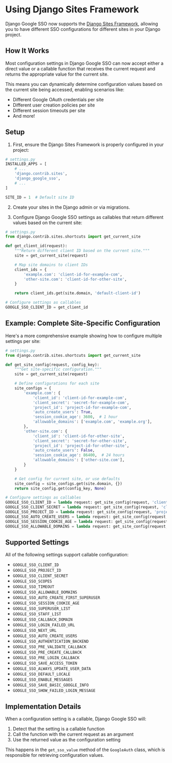 # Using Django Sites Framework

Django Google SSO now supports the [Django Sites Framework](https://docs.djangoproject.com/en/stable/ref/contrib/sites/), allowing you to have different SSO configurations for different sites in your Django project.

## How It Works

Most configuration settings in Django Google SSO can now accept either a direct value or a callable function that receives the current request and returns the appropriate value for the current site.

This means you can dynamically determine configuration values based on the current site being accessed, enabling scenarios like:

- Different Google OAuth credentials per site
- Different user creation policies per site
- Different session timeouts per site
- And more!

## Setup

1. First, ensure the Django Sites Framework is properly configured in your project:

```python
# settings.py
INSTALLED_APPS = [
    # ...
    'django.contrib.sites',
    'django_google_sso',
    # ...
]

SITE_ID = 1  # Default site ID
```

2. Create your sites in the Django admin or via migrations.

3. Configure Django Google SSO settings as callables that return different values based on the current site:

```python
# settings.py
from django.contrib.sites.shortcuts import get_current_site

def get_client_id(request):
    """Return different client ID based on the current site."""
    site = get_current_site(request)

    # Map site domains to client IDs
    client_ids = {
        'example.com': 'client-id-for-example-com',
        'other-site.com': 'client-id-for-other-site',
    }

    return client_ids.get(site.domain, 'default-client-id')

# Configure settings as callables
GOOGLE_SSO_CLIENT_ID = get_client_id
```

## Example: Complete Site-Specific Configuration

Here's a more comprehensive example showing how to configure multiple settings per site:

```python
# settings.py
from django.contrib.sites.shortcuts import get_current_site

def get_site_config(request, config_key):
    """Get site-specific configuration."""
    site = get_current_site(request)

    # Define configurations for each site
    site_configs = {
        'example.com': {
            'client_id': 'client-id-for-example-com',
            'client_secret': 'secret-for-example-com',
            'project_id': 'project-id-for-example-com',
            'auto_create_users': True,
            'session_cookie_age': 3600,  # 1 hour
            'allowable_domains': ['example.com', 'example.org'],
        },
        'other-site.com': {
            'client_id': 'client-id-for-other-site',
            'client_secret': 'secret-for-other-site',
            'project_id': 'project-id-for-other-site',
            'auto_create_users': False,
            'session_cookie_age': 86400,  # 24 hours
            'allowable_domains': ['other-site.com'],
        }
    }

    # Get config for current site, or use defaults
    site_config = site_configs.get(site.domain, {})
    return site_config.get(config_key, None)

# Configure settings as callables
GOOGLE_SSO_CLIENT_ID = lambda request: get_site_config(request, 'client_id')
GOOGLE_SSO_CLIENT_SECRET = lambda request: get_site_config(request, 'client_secret')
GOOGLE_SSO_PROJECT_ID = lambda request: get_site_config(request, 'project_id')
GOOGLE_SSO_AUTO_CREATE_USERS = lambda request: get_site_config(request, 'auto_create_users')
GOOGLE_SSO_SESSION_COOKIE_AGE = lambda request: get_site_config(request, 'session_cookie_age')
GOOGLE_SSO_ALLOWABLE_DOMAINS = lambda request: get_site_config(request, 'allowable_domains')
```

## Supported Settings

All of the following settings support callable configuration:

- `GOOGLE_SSO_CLIENT_ID`
- `GOOGLE_SSO_PROJECT_ID`
- `GOOGLE_SSO_CLIENT_SECRET`
- `GOOGLE_SSO_SCOPES`
- `GOOGLE_SSO_TIMEOUT`
- `GOOGLE_SSO_ALLOWABLE_DOMAINS`
- `GOOGLE_SSO_AUTO_CREATE_FIRST_SUPERUSER`
- `GOOGLE_SSO_SESSION_COOKIE_AGE`
- `GOOGLE_SSO_SUPERUSER_LIST`
- `GOOGLE_SSO_STAFF_LIST`
- `GOOGLE_SSO_CALLBACK_DOMAIN`
- `GOOGLE_SSO_LOGIN_FAILED_URL`
- `GOOGLE_SSO_NEXT_URL`
- `GOOGLE_SSO_AUTO_CREATE_USERS`
- `GOOGLE_SSO_AUTHENTICATION_BACKEND`
- `GOOGLE_SSO_PRE_VALIDATE_CALLBACK`
- `GOOGLE_SSO_PRE_CREATE_CALLBACK`
- `GOOGLE_SSO_PRE_LOGIN_CALLBACK`
- `GOOGLE_SSO_SAVE_ACCESS_TOKEN`
- `GOOGLE_SSO_ALWAYS_UPDATE_USER_DATA`
- `GOOGLE_SSO_DEFAULT_LOCALE`
- `GOOGLE_SSO_ENABLE_MESSAGES`
- `GOOGLE_SSO_SAVE_BASIC_GOOGLE_INFO`
- `GOOGLE_SSO_SHOW_FAILED_LOGIN_MESSAGE`

## Implementation Details

When a configuration setting is a callable, Django Google SSO will:

1. Detect that the setting is a callable function
2. Call the function with the current request as an argument
3. Use the returned value as the configuration setting

This happens in the `get_sso_value` method of the `GoogleAuth` class, which is responsible for retrieving configuration values.
